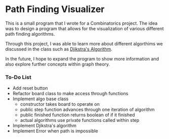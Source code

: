 # Path Finding Visualizer

This is a small program that I wrote for a Combinatorics project. The idea was to design a program that allows for the visualization of various different path finding algorithms. 

Through this project, I was able to learn more about different algorthims we discussed in the class such as [Djikstra's Algorithm](https://en.wikipedia.org/wiki/Dijkstra%27s_algorithm "Djikstra's Algorithm on Wikipedia").

In the future, I hope to expand the program to show more information and also explore further concepts within graph theory.

### To-Do List
* Add reset button
* Refactor board class to make access through functions
* Implement algo base class
    * constructor takes board to operate on
    * public step function advances through one iteration of algorithm
    * public finished function returns boolean of if it finished
    * actual algorithms use private functions called within step
* Implement Djikstra's algorithm
* Implement Error when path is impossible 